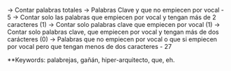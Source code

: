 
-> Contar palabras totales
-> Palabras Clave y que no empiecen por vocal - 5
-> Contar solo las palabras que empiecen por vocal y tengan más de 2 caracteres (1)
-> Contar solo palabras clave que empiecen por vocal (1)
-> Contar solo palabras clave, que empiecen por vocal y tengan más de dos carácteres (0) 
-> Palabras que no empiecen por vocal o que si empiecen por vocal pero que tengan menos de dos caracteres - 27

**Keywords: palabrejas, gañán, hiper-arquitecto, que, eh. 